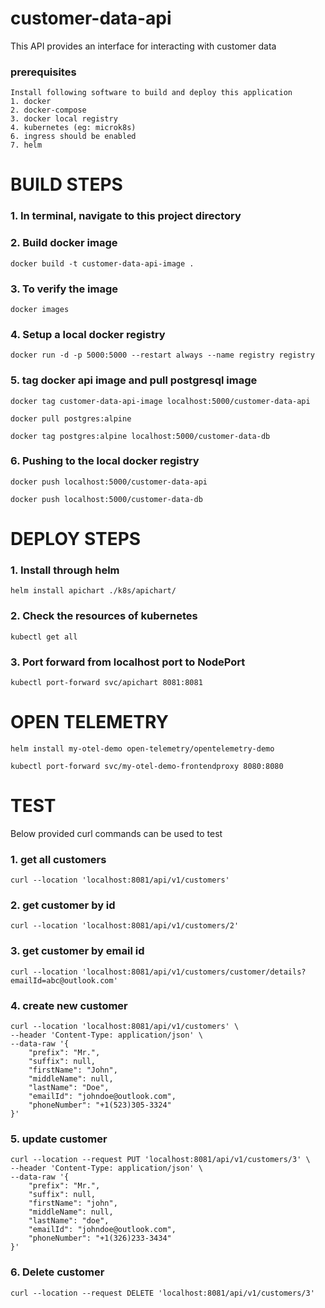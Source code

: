 # customer-data-api
This API provides an interface for interacting with customer data

### prerequisites
````
Install following software to build and deploy this application
1. docker
2. docker-compose
3. docker local registry
4. kubernetes (eg: microk8s)
6. ingress should be enabled 
7. helm
````

# BUILD STEPS

### 1. In terminal, navigate to this project directory

### 2. Build docker image
```commandline
docker build -t customer-data-api-image .
```

### 3. To verify the image
```commandline
docker images
```

### 4. Setup a local docker registry
```commandline
docker run -d -p 5000:5000 --restart always --name registry registry
```

### 5. tag docker api image and pull postgresql image
```commandline
docker tag customer-data-api-image localhost:5000/customer-data-api
```
```commandline
docker pull postgres:alpine
```
```commandline
docker tag postgres:alpine localhost:5000/customer-data-db
```

### 6. Pushing to the local docker registry
```commandline
docker push localhost:5000/customer-data-api
```
```commandline
docker push localhost:5000/customer-data-db
```

# DEPLOY STEPS

### 1. Install through helm
```commandline
helm install apichart ./k8s/apichart/
```

### 2. Check the resources of kubernetes
```commandline
kubectl get all
```

### 3. Port forward from localhost port to NodePort
```commandline
kubectl port-forward svc/apichart 8081:8081
```

# OPEN TELEMETRY
```commandline
helm install my-otel-demo open-telemetry/opentelemetry-demo
```

```
kubectl port-forward svc/my-otel-demo-frontendproxy 8080:8080
```

# TEST
Below provided curl commands can be used to test

### 1. get all customers
```commandline
curl --location 'localhost:8081/api/v1/customers'
```

### 2. get customer by id
```commandline
curl --location 'localhost:8081/api/v1/customers/2'
```

### 3. get customer by email id
```commandline
curl --location 'localhost:8081/api/v1/customers/customer/details?emailId=abc@outlook.com'
```

### 4. create new customer
```commandline
curl --location 'localhost:8081/api/v1/customers' \
--header 'Content-Type: application/json' \
--data-raw '{
    "prefix": "Mr.",
    "suffix": null,
    "firstName": "John",
    "middleName": null,
    "lastName": "Doe",
    "emailId": "johndoe@outlook.com",
    "phoneNumber": "+1(523)305-3324"
}'
```

### 5. update customer
```commandline
curl --location --request PUT 'localhost:8081/api/v1/customers/3' \
--header 'Content-Type: application/json' \
--data-raw '{
    "prefix": "Mr.",
    "suffix": null,
    "firstName": "john",
    "middleName": null,
    "lastName": "doe",
    "emailId": "johndoe@outlook.com",
    "phoneNumber": "+1(326)233-3434"
}'
```

### 6. Delete customer
```commandline
curl --location --request DELETE 'localhost:8081/api/v1/customers/3'
```
